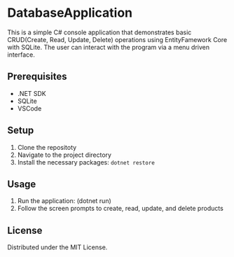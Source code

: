 # DatabaseApplication

This is a simple C# console application that demonstrates basic CRUD(Create, Read, Update, Delete) operations using EntityFamework Core with SQLite. The user can interact with the program via a menu driven interface.

## Prerequisites
- .NET SDK
- SQLite
- VSCode

## Setup
1. Clone the repositoty
2. Navigate to the project directory
3. Install the necessary packages: ``dotnet restore``

## Usage
1. Run the application: (dotnet run)
2. Follow the screen prompts to create, read, update, and delete products

## License
Distributed under the MIT License.